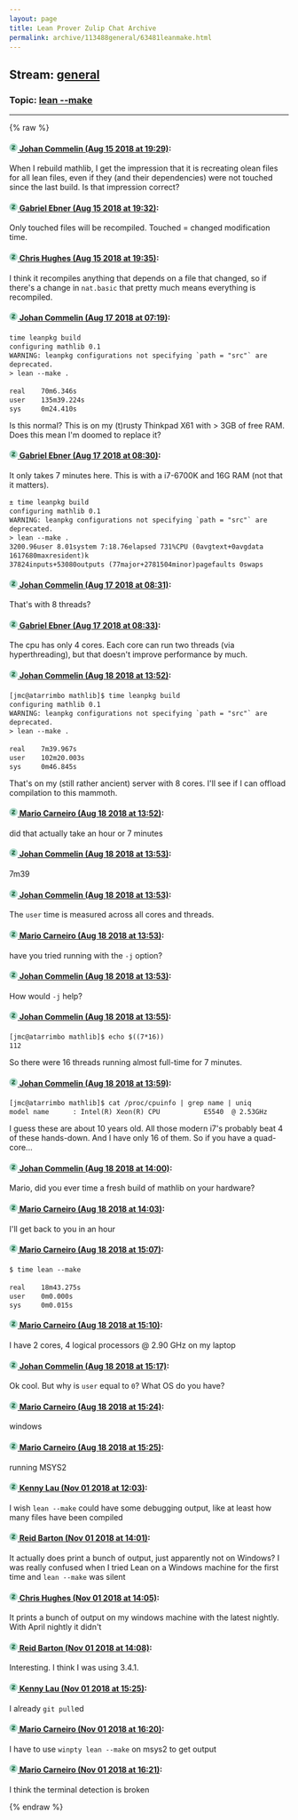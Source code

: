 ```yaml
---
layout: page
title: Lean Prover Zulip Chat Archive 
permalink: archive/113488general/63481leanmake.html
---
```


## Stream: [general](index.html)
### Topic: [lean --make](63481leanmake.html)

---


{% raw %}
#### [![Click to go to Zulip](../../assets/img/zulip2.png) Johan Commelin (Aug 15 2018 at 19:29)](https://leanprover.zulipchat.com/#narrow/stream/113488-general/topic/lean%20--make/near/132187468):
When I rebuild mathlib, I get the impression that it is recreating olean files for all lean files, even if they (and their dependencies) were not touched since the last build. Is that impression correct?

#### [![Click to go to Zulip](../../assets/img/zulip2.png) Gabriel Ebner (Aug 15 2018 at 19:32)](https://leanprover.zulipchat.com/#narrow/stream/113488-general/topic/lean%20--make/near/132187640):
Only touched files will be recompiled.  Touched = changed modification time.

#### [![Click to go to Zulip](../../assets/img/zulip2.png) Chris Hughes (Aug 15 2018 at 19:35)](https://leanprover.zulipchat.com/#narrow/stream/113488-general/topic/lean%20--make/near/132187780):
I think it recompiles anything that depends on a file that changed, so if there's a change in `nat.basic` that pretty much means everything is recompiled.

#### [![Click to go to Zulip](../../assets/img/zulip2.png) Johan Commelin (Aug 17 2018 at 07:19)](https://leanprover.zulipchat.com/#narrow/stream/113488-general/topic/lean%20--make/near/132283339):
```shell
time leanpkg build
configuring mathlib 0.1
WARNING: leanpkg configurations not specifying `path = "src"` are deprecated.
> lean --make .

real    70m6.346s
user    135m39.224s
sys     0m24.410s
```
Is this normal? This is on my (t)rusty Thinkpad X61 with > 3GB of free RAM. Does this mean I'm doomed to replace it?

#### [![Click to go to Zulip](../../assets/img/zulip2.png) Gabriel Ebner (Aug 17 2018 at 08:30)](https://leanprover.zulipchat.com/#narrow/stream/113488-general/topic/lean%20--make/near/132285528):
It only takes 7 minutes here.  This is with a i7-6700K and 16G RAM (not that it matters).
```
± time leanpkg build
configuring mathlib 0.1
WARNING: leanpkg configurations not specifying `path = "src"` are deprecated.
> lean --make .
3200.96user 8.01system 7:18.76elapsed 731%CPU (0avgtext+0avgdata 1617680maxresident)k
37824inputs+53080outputs (77major+2781504minor)pagefaults 0swaps
```

#### [![Click to go to Zulip](../../assets/img/zulip2.png) Johan Commelin (Aug 17 2018 at 08:31)](https://leanprover.zulipchat.com/#narrow/stream/113488-general/topic/lean%20--make/near/132285548):
That's with 8 threads?

#### [![Click to go to Zulip](../../assets/img/zulip2.png) Gabriel Ebner (Aug 17 2018 at 08:33)](https://leanprover.zulipchat.com/#narrow/stream/113488-general/topic/lean%20--make/near/132285607):
The cpu has only 4 cores.  Each core can run two threads (via hyperthreading), but that doesn't improve performance by much.

#### [![Click to go to Zulip](../../assets/img/zulip2.png) Johan Commelin (Aug 18 2018 at 13:52)](https://leanprover.zulipchat.com/#narrow/stream/113488-general/topic/lean%20--make/near/132357383):
```shell
[jmc@atarrimbo mathlib]$ time leanpkg build
configuring mathlib 0.1
WARNING: leanpkg configurations not specifying `path = "src"` are deprecated.
> lean --make .

real    7m39.967s
user    102m20.003s
sys     0m46.845s
```
That's on my (still rather ancient) server with 8 cores. I'll see if I can offload compilation to this mammoth.

#### [![Click to go to Zulip](../../assets/img/zulip2.png) Mario Carneiro (Aug 18 2018 at 13:52)](https://leanprover.zulipchat.com/#narrow/stream/113488-general/topic/lean%20--make/near/132357388):
did that actually take an hour or 7 minutes

#### [![Click to go to Zulip](../../assets/img/zulip2.png) Johan Commelin (Aug 18 2018 at 13:53)](https://leanprover.zulipchat.com/#narrow/stream/113488-general/topic/lean%20--make/near/132357390):
7m39

#### [![Click to go to Zulip](../../assets/img/zulip2.png) Johan Commelin (Aug 18 2018 at 13:53)](https://leanprover.zulipchat.com/#narrow/stream/113488-general/topic/lean%20--make/near/132357400):
The `user` time is measured across all cores and threads.

#### [![Click to go to Zulip](../../assets/img/zulip2.png) Mario Carneiro (Aug 18 2018 at 13:53)](https://leanprover.zulipchat.com/#narrow/stream/113488-general/topic/lean%20--make/near/132357403):
have you tried running with the `-j` option?

#### [![Click to go to Zulip](../../assets/img/zulip2.png) Johan Commelin (Aug 18 2018 at 13:53)](https://leanprover.zulipchat.com/#narrow/stream/113488-general/topic/lean%20--make/near/132357406):
How would `-j` help?

#### [![Click to go to Zulip](../../assets/img/zulip2.png) Johan Commelin (Aug 18 2018 at 13:55)](https://leanprover.zulipchat.com/#narrow/stream/113488-general/topic/lean%20--make/near/132357463):
```shell
[jmc@atarrimbo mathlib]$ echo $((7*16))
112
```
So there were 16 threads running almost full-time for 7 minutes.

#### [![Click to go to Zulip](../../assets/img/zulip2.png) Johan Commelin (Aug 18 2018 at 13:59)](https://leanprover.zulipchat.com/#narrow/stream/113488-general/topic/lean%20--make/near/132357586):
```shell
[jmc@atarrimbo mathlib]$ cat /proc/cpuinfo | grep name | uniq
model name      : Intel(R) Xeon(R) CPU           E5540  @ 2.53GHz
```
I guess these are about 10 years old. All those modern i7's probably beat 4 of these hands-down. And I have only 16 of them. So if you have a quad-core...

#### [![Click to go to Zulip](../../assets/img/zulip2.png) Johan Commelin (Aug 18 2018 at 14:00)](https://leanprover.zulipchat.com/#narrow/stream/113488-general/topic/lean%20--make/near/132357634):
Mario, did you ever time a fresh build of mathlib on your hardware?

#### [![Click to go to Zulip](../../assets/img/zulip2.png) Mario Carneiro (Aug 18 2018 at 14:03)](https://leanprover.zulipchat.com/#narrow/stream/113488-general/topic/lean%20--make/near/132357706):
I'll get back to you in an hour

#### [![Click to go to Zulip](../../assets/img/zulip2.png) Mario Carneiro (Aug 18 2018 at 15:07)](https://leanprover.zulipchat.com/#narrow/stream/113488-general/topic/lean%20--make/near/132360198):
```
$ time lean --make

real    18m43.275s
user    0m0.000s
sys     0m0.015s
```

#### [![Click to go to Zulip](../../assets/img/zulip2.png) Mario Carneiro (Aug 18 2018 at 15:10)](https://leanprover.zulipchat.com/#narrow/stream/113488-general/topic/lean%20--make/near/132360342):
I have 2 cores, 4 logical processors @ 2.90 GHz on my laptop

#### [![Click to go to Zulip](../../assets/img/zulip2.png) Johan Commelin (Aug 18 2018 at 15:17)](https://leanprover.zulipchat.com/#narrow/stream/113488-general/topic/lean%20--make/near/132360657):
Ok cool. But why is `user` equal to `0`? What OS do you have?

#### [![Click to go to Zulip](../../assets/img/zulip2.png) Mario Carneiro (Aug 18 2018 at 15:24)](https://leanprover.zulipchat.com/#narrow/stream/113488-general/topic/lean%20--make/near/132361017):
windows

#### [![Click to go to Zulip](../../assets/img/zulip2.png) Mario Carneiro (Aug 18 2018 at 15:25)](https://leanprover.zulipchat.com/#narrow/stream/113488-general/topic/lean%20--make/near/132361020):
running MSYS2

#### [![Click to go to Zulip](../../assets/img/zulip2.png) Kenny Lau (Nov 01 2018 at 12:03)](https://leanprover.zulipchat.com/#narrow/stream/113488-general/topic/lean%20--make/near/136914467):
I wish `lean --make` could have some debugging output, like at least how many files have been compiled

#### [![Click to go to Zulip](../../assets/img/zulip2.png) Reid Barton (Nov 01 2018 at 14:01)](https://leanprover.zulipchat.com/#narrow/stream/113488-general/topic/lean%20--make/near/136919856):
It actually does print a bunch of output, just apparently not on Windows? I was really confused when I tried Lean on a Windows machine for the first time and `lean --make` was silent

#### [![Click to go to Zulip](../../assets/img/zulip2.png) Chris Hughes (Nov 01 2018 at 14:05)](https://leanprover.zulipchat.com/#narrow/stream/113488-general/topic/lean%20--make/near/136920069):
It prints a bunch of output on my windows machine with the latest nightly. With April nightly it didn't

#### [![Click to go to Zulip](../../assets/img/zulip2.png) Reid Barton (Nov 01 2018 at 14:08)](https://leanprover.zulipchat.com/#narrow/stream/113488-general/topic/lean%20--make/near/136920234):
Interesting. I think I was using 3.4.1.

#### [![Click to go to Zulip](../../assets/img/zulip2.png) Kenny Lau (Nov 01 2018 at 15:25)](https://leanprover.zulipchat.com/#narrow/stream/113488-general/topic/lean%20--make/near/136924729):
I already `git pull`ed

#### [![Click to go to Zulip](../../assets/img/zulip2.png) Mario Carneiro (Nov 01 2018 at 16:20)](https://leanprover.zulipchat.com/#narrow/stream/113488-general/topic/lean%20--make/near/136928284):
I have to use `winpty lean --make` on msys2 to get output

#### [![Click to go to Zulip](../../assets/img/zulip2.png) Mario Carneiro (Nov 01 2018 at 16:21)](https://leanprover.zulipchat.com/#narrow/stream/113488-general/topic/lean%20--make/near/136928309):
I think the terminal detection is broken


{% endraw %}
